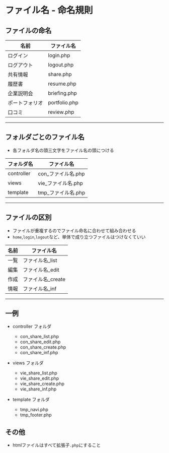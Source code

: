 # ファイル名 - 命名規則

## ファイルの命名

|名前|ファイル名|
|--|--|
|ログイン|login.php|
|ログアウト|logout.php|
|共有情報|share.php|
|履歴書|resume.php|
|企業説明会|briefing.php|
|ポートフォリオ|portfolio.php|
|口コミ|review.php|

---

## フォルダごとのファイル名

* 各フォルダ名の頭三文字をファイル名の頭につける

|フォルダ名|ファイル名|
|--|--|
|controller|con_ファイル名.php|
|views|vie_ファイル名.php|
|template|tmp_ファイル名.php|

---

## ファイルの区別

* ファイルが重複するのでファイル命名に合わせて組み合わせる
* `home`,`login`,`logout`など、単体で成り立つファイルはつけなくていい

|名前|ファイル名|
|--|--|
|一覧|ファイル名_list|
|編集|ファイル名_edit|
|作成|ファイル名_create|
|情報|ファイル名_inf|

---

## 一例

* controller フォルダ
    * con_share_list.php
    * con_share_edit.php
    * con_share_create.php
    * con_share_inf.php

* views フォルダ
    * vie_share_list.php
    * vie_share_edit.php
    * vie_share_create.php
    * vie_share_inf.php

* template フォルダ
    * tmp_navi.php
    * tmp_footer.php



## その他

* htmlファイルはすべて拡張子`.php`にすること